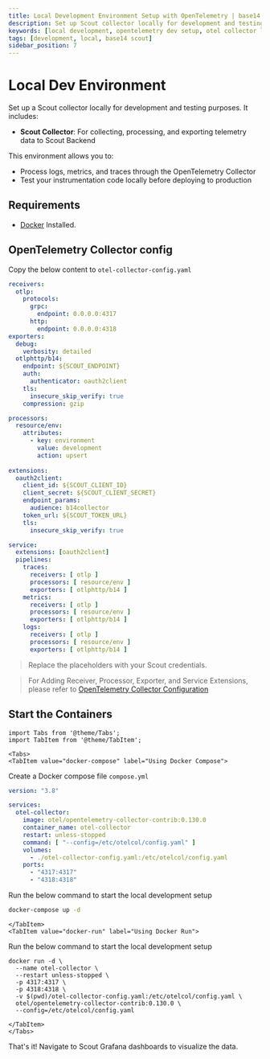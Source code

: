 ```yaml
---
title: Local Development Environment Setup with OpenTelemetry | base14 Scout
description: Set up Scout collector locally for development and testing. Run OpenTelemetry Collector with Docker for processing traces, metrics, and logs in your dev environment.
keywords: [local development, opentelemetry dev setup, otel collector local, development environment, testing observability]
tags: [development, local, base14 scout]
sidebar_position: 7
---
```


# Local Dev Environment

Set up a Scout collector locally for development and testing purposes.
It includes:

- **Scout Collector**:
  For collecting, processing, and exporting telemetry data to Scout Backend

This environment allows you to:

- Process logs, metrics, and traces through the OpenTelemetry Collector
- Test your instrumentation code locally before deploying to production

## Requirements

- [Docker](https://www.docker.com/) Installed.

## OpenTelemetry Collector config

Copy the below content to `otel-collector-config.yaml`

```yaml showLineNumbers
receivers:
  otlp:
    protocols:
      grpc:
        endpoint: 0.0.0.0:4317
      http:
        endpoint: 0.0.0.0:4318
exporters:
  debug:
    verbosity: detailed
  otlphttp/b14:
    endpoint: ${SCOUT_ENDPOINT}
    auth:
      authenticator: oauth2client
    tls:
      insecure_skip_verify: true
    compression: gzip

processors:
  resource/env:
    attributes:
      - key: environment
        value: development
        action: upsert
    
extensions:
  oauth2client:
    client_id: ${SCOUT_CLIENT_ID}
    client_secret: ${SCOUT_CLIENT_SECRET}
    endpoint_params:
      audience: b14collector
    token_url: ${SCOUT_TOKEN_URL}
    tls:
      insecure_skip_verify: true

service:
  extensions: [oauth2client]
  pipelines:
    traces:
      receivers: [ otlp ]
      processors: [ resource/env ]
      exporters: [ otlphttp/b14 ]
    metrics:
      receivers: [ otlp ]
      processors: [ resource/env ]
      exporters: [ otlphttp/b14 ]
    logs:
      receivers: [ otlp ]
      processors: [ resource/env ]
      exporters: [ otlphttp/b14 ]
```

> Replace the placeholders with your Scout credentials.

> For Adding Receiver, Processor, Exporter, and Service Extensions,
> please refer to [OpenTelemetry Collector Configuration](https://opentelemetry.io/docs/collector/configuration/)


## Start the Containers

```mdx-code-block
import Tabs from '@theme/Tabs';
import TabItem from '@theme/TabItem';

<Tabs>
<TabItem value="docker-compose" label="Using Docker Compose">
```

Create a Docker compose file `compose.yml`

```yaml showLineNumbers
version: "3.8"

services:
  otel-collector:
    image: otel/opentelemetry-collector-contrib:0.130.0
    container_name: otel-collector
    restart: unless-stopped
    command: [ "--config=/etc/otelcol/config.yaml" ]
    volumes:
      - ./otel-collector-config.yaml:/etc/otelcol/config.yaml
    ports:
      - "4317:4317"
      - "4318:4318"
```

Run the below command to start the local development setup

```bash
docker-compose up -d
```


```mdx-code-block
</TabItem>
<TabItem value="docker-run" label="Using Docker Run">
```

Run the below command to start the local development setup

```shell
docker run -d \
  --name otel-collector \
  --restart unless-stopped \
  -p 4317:4317 \
  -p 4318:4318 \
  -v $(pwd)/otel-collector-config.yaml:/etc/otelcol/config.yaml \
  otel/opentelemetry-collector-contrib:0.130.0 \
  --config=/etc/otelcol/config.yaml
```
```mdx-code-block
</TabItem>
</Tabs>
```


That's it! Navigate to Scout Grafana dashboards 
to visualize the data.
